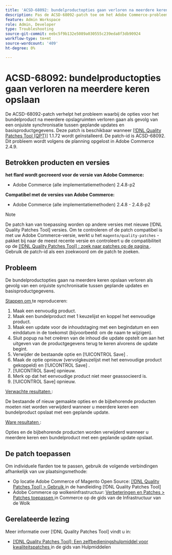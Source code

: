 ```yaml
---
title: 'ACSD-68092: bundelproductopties gaan verloren na meerdere keren opslaan'
description: Pas de ACSD-68092-patch toe om het Adobe Commerce-probleem op te lossen, waarbij de opties voor het bundelproduct na meerdere opslagruimten verloren gaan als gevolg van een onjuiste synchronisatie tussen geplande updates en basisproductgegevens.
feature: Admin Workspace
role: Admin, Developer
type: Troubleshooting
source-git-commit: eebc5f9b132e5089a030555c239eda8f3db90924
workflow-type: tm+mt
source-wordcount: '409'
ht-degree: 0%

---
```



# ACSD-68092: bundelproductopties gaan verloren na meerdere keren opslaan

De ACSD-68092-patch verhelpt het probleem waarbij de opties voor het bundelproduct na meerdere opslagruimten verloren gaan als gevolg van een onjuiste synchronisatie tussen geplande updates en basisproductgegevens. Deze patch is beschikbaar wanneer [[!DNL Quality Patches Tool (QPT)]](/help/tools/quality-patches-tool/quality-patches-tool-to-self-serve-quality-patches.md) 1.1.72 wordt geïnstalleerd. De patch-id is ACSD-68092. Dit probleem wordt volgens de planning opgelost in Adobe Commerce 2.4.9.

## Betrokken producten en versies

**het flard wordt gecreeerd voor de versie van Adobe Commerce:**

* Adobe Commerce (alle implementatiemethoden) 2.4.8-p2

**Compatibel met de versies van Adobe Commerce:**

* Adobe Commerce (alle implementatiemethoden) 2.4.8 - 2.4.8-p2

>[!NOTE]
>
>De patch kan van toepassing worden op andere versies met nieuwe [!DNL Quality Patches Tool] versies. Om te controleren of de patch compatibel is met uw Adobe Commerce-versie, werkt u het `magento/quality-patches` -pakket bij naar de meest recente versie en controleert u de compatibiliteit op de [[!DNL Quality Patches Tool] : zoek naar patches op de pagina ](https://experienceleague.adobe.com/tools/commerce-quality-patches/index.html) . Gebruik de patch-id als een zoekwoord om de patch te zoeken.

## Probleem

De bundelproductopties gaan na meerdere keren opslaan verloren als gevolg van een onjuiste synchronisatie tussen geplande updates en basisproductgegevens.

<u> Stappen om </u> te reproduceren:

1. Maak een eenvoudig product.
1. Maak een bundelproduct met 1 keuzelijst en koppel het eenvoudige product.
1. Maak een update voor de inhoudstaging met een begindatum en een einddatum in de toekomst (bijvoorbeeld: om de naam te wijzigen).
1. Sluit popup na het creëren van de inhoud die update opstelt om aan het uitgeven van de productgegevens terug te keren alvorens de update begint.
1. Verwijder de bestaande optie en [!UICONTROL Save] .
1. Maak de optie opnieuw (vervolgkeuzelijst met het eenvoudige product gekoppeld) en [!UICONTROL Save] .
1. [!UICONTROL Save] opnieuw.
1. Merk op dat het eenvoudige product niet meer geassocieerd is.
1. [!UICONTROL Save] opnieuw.

<u> Verwachte resultaten </u>:

De bestaande of nieuw gemaakte opties en de bijbehorende producten moeten niet worden verwijderd wanneer u meerdere keren een bundelproduct opslaat met een geplande update.

<u> Ware resultaten </u>:

Opties en de bijbehorende producten worden verwijderd wanneer u meerdere keren een bundelproduct met een geplande update opslaat.

## De patch toepassen

Om individuele flarden toe te passen, gebruik de volgende verbindingen afhankelijk van uw plaatsingsmethode:

* Op locatie Adobe Commerce of Magento Open Source: [[!DNL Quality Patches Tool] > Gebruik ](/help/tools/quality-patches-tool/usage.md) in de handleiding [!DNL Quality Patches Tool]
* Adobe Commerce op wolkeninfrastructuur: [ Verbeteringen en Patches > Patches toepassen ](https://experienceleague.adobe.com/docs/commerce-cloud-service/user-guide/develop/upgrade/apply-patches.html) in Commerce op de gids van de Infrastructuur van de Wolk

## Gerelateerde lezing

Meer informatie over [!DNL Quality Patches Tool] vindt u in:

* [[!DNL Quality Patches Tool]: Een zelfbedieningshulpmiddel voor kwaliteitspatches ](/help/tools/quality-patches-tool/quality-patches-tool-to-self-serve-quality-patches.md) in de gids van Hulpmiddelen
